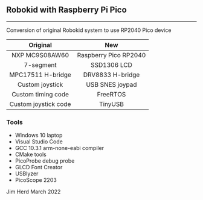 ## Robokid with Raspberry Pi Pico
----
Conversion of original Robokid system to use RP2040 Pico device

| Original | New|
|:--------:|:----------:|
| NXP MC9S08AW60 | Raspberry Pico RP2040 |
| 7-segment | SSD1306 LCD|
| MPC17511 H-bridge | DRV8833 H-bridge |
| Custom joystick | USB SNES joypad |
| Custom timing code | FreeRTOS |
| Custom joystick code | TinyUSB |

### Tools

* Windows 10 laptop
* Visual Studio Code
* GCC 10.3.1 arm-none-eabi compiler
* CMake tools
* PicoProbe debug probe
* GLCD Font Creator
* USBlyzer
* PicoScope 2203

Jim Herd March 2022
